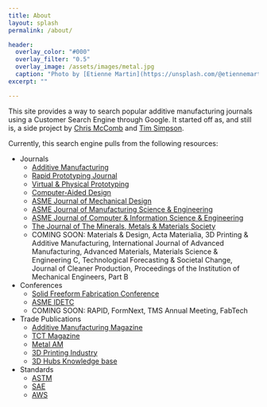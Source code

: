 ```yaml
---
title: About
layout: splash
permalink: /about/

header:
  overlay_color: "#000"
  overlay_filter: "0.5"
  overlay_image: /assets/images/metal.jpg
  caption: "Photo by [Etienne Martin](https://unsplash.com/@etiennemartin) on [Unsplash](https://unsplash.com/)"
excerpt: ""

---
```

This site provides a way to search popular additive manufacturing journals using a Customer Search Engine through Google. It started off as, and still is, a side project by [Chris McComb](https://cmccomb.com) and [Tim Simpson](https://twitter.com/PSUMakerProf). 

Currently, this search engine pulls from the following resources:
- Journals
    - [Additive Manufacturing](https://www.journals.elsevier.com/additive-manufacturing)
    - [Rapid Prototyping Journal](https://www.emerald.com/insight/publication/issn/1355-2546)
    - [Virtual & Physical Prototyping](https://www.tandfonline.com/toc/nvpp20/current)
    - [Computer-Aided Design](https://www.journals.elsevier.com/computer-aided-design)
    - [ASME Journal of Mechanical Design](https://asmedigitalcollection.asme.org/mechanicaldesign)
    - [ASME Journal of Manufacturing Science & Engineering](https://asmedigitalcollection.asme.org/manufacturingscience)
    - [ASME Journal of Computer & Information Science & Engineering](https://asmedigitalcollection.asme.org/computingengineering)
    - [The Journal of The Minerals, Metals & Materials Society](https://www.springer.com/journal/11837)
    - COMING SOON: Materials & Design, Acta Materialia, 3D Printing & Additive Manufacturing, International Journal of Advanced Manufacturing, Advanced Materials, Materials Science & Engineering C, Technological Forecasting & Societal Change, Journal of Cleaner Production, Proceedings of the Institution of Mechanical Engineers, Part B
- Conferences
    - [Solid Freeform Fabrication Conference](https://www.sffsymposium.org)
    - [ASME IDETC](https://asmedigitalcollection.asme.org/IDETC-CIE)
    - COMING SOON: RAPID, FormNext, TMS Annual Meeting, FabTech
- Trade Publications
    - [Additive Manufacturing Magazine](https://www.additivemanufacturing.media/)
    - [TCT Magazine](https://www.tctmagazine.com/)
    - [Metal AM](https://www.metal-am.com/)
    - [3D Printing Industry](https://3dprintingindustry.com/)
    - [3D Hubs Knowledge base](https://www.3dhubs.com/knowledge-base/)
- Standards
    - [ASTM](https://www.astm.org)
    - [SAE](https://www.sae.org)
    - [AWS](https://www.aws.org)
